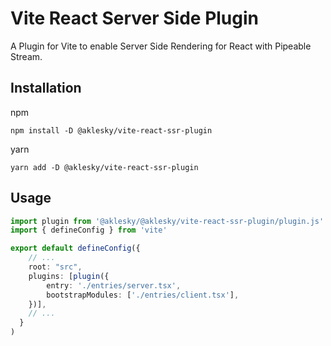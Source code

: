 # Vite React Server Side Plugin

A Plugin for Vite to enable Server Side Rendering for React with Pipeable Stream.

## Installation

npm

```shell
npm install -D @aklesky/vite-react-ssr-plugin
```

yarn

```shell
yarn add -D @aklesky/vite-react-ssr-plugin
```

## Usage

```typescript
import plugin from '@aklesky/@aklesky/vite-react-ssr-plugin/plugin.js'
import { defineConfig } from 'vite'

export default defineConfig({
    // ...
    root: "src",
    plugins: [plugin({
        entry: './entries/server.tsx',
        bootstrapModules: ['./entries/client.tsx'],
    })],
    // ...
  }
)

```
